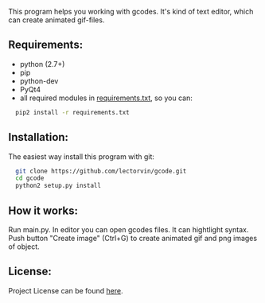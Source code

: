 This program helps you working with gcodes. It's kind of text editor, which can create animated gif-files.

## Requirements:
- python (2.7+)
- pip
- python-dev
- PyQt4
- all required modules in [requirements.txt](requirements.txt), so you can:
```bash
  pip2 install -r requirements.txt
```

## Installation:
The easiest way install this program with git:
```bash
  git clone https://github.com/lectorvin/gcode.git
  cd gcode
  python2 setup.py install
```
## How it works:
  Run main.py. In editor you can open gcodes files. It can hightlight syntax.
  Push button "Create image" (Ctrl+G) to create animated gif and png images of object.
  
## License:
  Project License can be found [here](LICENSE.md).
